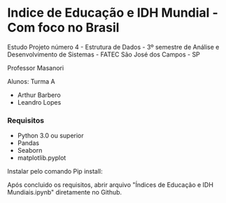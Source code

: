 # Indice de Educação e IDH Mundial - Com foco no Brasil

Estudo Projeto número 4 - Estrutura de Dados - 3º semestre de Análise e Desenvolvimento de Sistemas - FATEC São José dos Campos - SP

Professor Masanori

Alunos: Turma A
- Arthur Barbero
- Leandro Lopes

### Requisitos

- Python 3.0 ou superior
- Pandas
- Seaborn
- matplotlib.pyplot

Instalar pelo comando Pip install:

Após concluido os requisitos, abrir arquivo "Índices de Educação e IDH Mundiais.ipynb" diretamente no Github.
